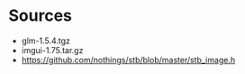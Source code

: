 # Sources
* glm-1.5.4.tgz
* imgui-1.75.tar.gz
* https://github.com/nothings/stb/blob/master/stb_image.h

